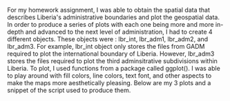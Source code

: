 For my homework assignment, I was able to obtain the spatial data that describes Liberia's administrative boundaries and plot the geospatial data. In order to produce a series of plots with each one being more and more in-depth and advanced to the next level of administration, I had to create 4 different objects. These objects were : lbr_int, lbr_adm1, lbr_adm2, and lbr_adm3. For example, lbr_int object only stores the files from GADM required to plot the international boundary of Liberia. However, lbr_adm3 stores the files required to plot the third adminsitrative subdivisions within Liberia. To plot, I used functions from a package called ggplot(). I was able to play around with fill colors, line colors, text font, and other aspects to make the maps more aesthetically pleasing. Below are my 3 plots and a snippet of the script used to produce them. 
